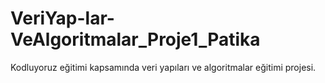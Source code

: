 # VeriYap-lar-VeAlgoritmalar_Proje1_Patika
Kodluyoruz eğitimi kapsamında veri yapıları ve algoritmalar eğitimi projesi.
